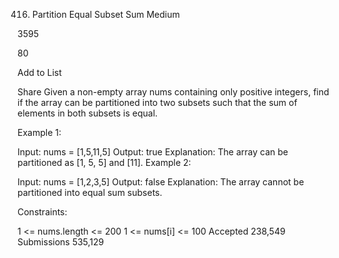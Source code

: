416. Partition Equal Subset Sum
Medium

3595

80

Add to List

Share
Given a non-empty array nums containing only positive integers, find if the array can be partitioned into two subsets such that the sum of elements in both subsets is equal.



Example 1:

Input: nums = [1,5,11,5]
Output: true
Explanation: The array can be partitioned as [1, 5, 5] and [11].
Example 2:

Input: nums = [1,2,3,5]
Output: false
Explanation: The array cannot be partitioned into equal sum subsets.


Constraints:

1 <= nums.length <= 200
1 <= nums[i] <= 100
Accepted
238,549
Submissions
535,129
